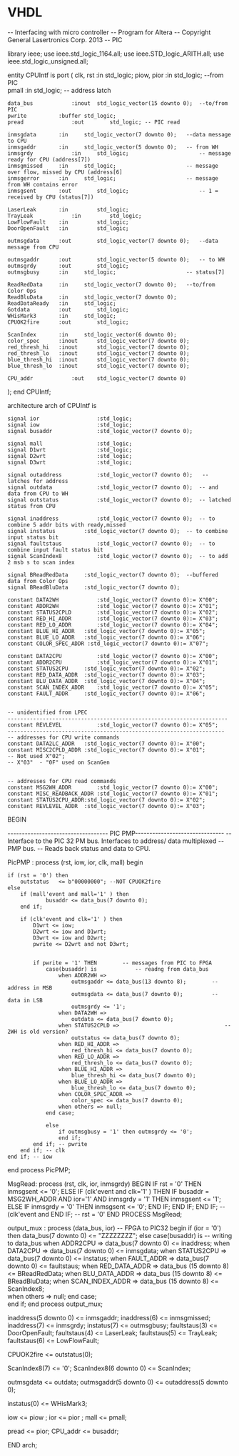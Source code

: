 # VHDL
<CPUIntf>

-- Interfacing with micro controller
-- Program for Altera 
-- Copyright General Lasertronics Corp. 2013
-- PIC

library ieee;
use ieee.std_logic_1164.all;
use ieee.STD_logic_ARITH.all;
use ieee.std_logic_unsigned.all;

entity CPUIntf is port 
(
	clk, rst			:in 		std_logic;
	piow, pior		:in 		std_logic;						--from PIC	
	pmall				:in		std_logic; 						-- address latch

	data_bus			:inout	std_logic_vector(15 downto 0);	--to/from PIC
	pwrite			:buffer	std_logic;
	pread				:out		std_logic; -- PIC read
	
	inmsgdata		:in		std_logic_vector(7 downto 0);	--data message to CPU
	inmsgaddr		:in		std_logic_vector(5 downto 0);	-- from WH
	inmsgrdy			:in		std_logic;						-- message ready for CPU (address[7])
	inmsgmissed		:in		std_logic;						-- message over flow, missed by CPU (address[6]
	inmsgerror		:in		std_logic;						-- message from WH contains error
	inmsgsent		:out		std_logic;						-- 1 = received by CPU (status[7])
					
	LaserLeak		:in 		std_logic;						
	TrayLeak			:in 		std_logic;						
	LowFlowFault	:in 		std_logic;						
	DoorOpenFault	:in 		std_logic;						

	outmsgdata		:out		std_logic_vector(7 downto 0);	--data message from CPU
	
	outmsgaddr		:out		std_logic_vector(5 downto 0);	-- to WH
	outmsgrdy		:out		std_logic;						
	outmsgbusy		:in		std_logic;						-- status[7]

	ReadRedData		:in		std_logic_vector(7 downto 0);	--to/from Color Ops	
	ReadBluData		:in		std_logic_vector(7 downto 0);
	ReadDataReady	:in		std_logic;	
	Gotdata			:out		std_logic;
	WHisMark3		:in		std_logic;
	CPUOK2fire		:out		std_logic;
	
	ScanIndex		:in		std_logic_vector(6 downto 0);
	color_spec		:inout		std_logic_vector(7 downto 0);
	red_thresh_hi	:inout		std_logic_vector(7 downto 0);
	red_thresh_lo	:inout		std_logic_vector(7 downto 0);
	blue_thresh_hi	:inout		std_logic_vector(7 downto 0);
	blue_thresh_lo	:inout		std_logic_vector(7 downto 0);
	
	CPU_addr			:out	std_logic_vector(7 downto 0)
	
);
end CPUIntf;

architecture arch of CPUIntf is

	signal ior					:std_logic;	
	signal iow					:std_logic;
	signal busaddr				:std_logic_vector(7 downto 0);
	
	signal mall					:std_logic;
	signal D1wrt				:std_logic;
	signal D2wrt				:std_logic;
	signal D3wrt				:std_logic;
	
	signal outaddress			:std_logic_vector(7 downto 0);   -- latches for address
	signal outdata				:std_logic_vector(7 downto 0);	-- and data from CPU to WH
	signal outstatus			:std_logic_vector(7 downto 0);	-- latched status from CPU
	
	signal inaddress			:std_logic_vector(7 downto 0);	-- to combine 5 addr bits with ready,missed
	signal instatus			:std_logic_vector(7 downto 0);	-- to combine input status bit
	signal faultstaus			:std_logic_vector(7 downto 0);	-- to combine input fault status bit
	signal ScanIndex8			:std_logic_vector(7 downto 0);	-- to add 2 msb s to scan index	
	
	signal BReadRedData		:std_logic_vector(7 downto 0);	--buffered data from Color Ops	
	signal BReadBluData		:std_logic_vector(7 downto 0);	

	constant DATA2WH			:std_logic_vector(7 downto 0):= X"00";
	constant ADDR2WH			:std_logic_vector(7 downto 0):= X"01";
	constant STATUS2CPLD		:std_logic_vector(7 downto 0):= X"02";
	constant RED_HI_ADDR		:std_logic_vector(7 downto 0):= X"03";
	constant RED_LO_ADDR		:std_logic_vector(7 downto 0):= X"04";
	constant BLUE_HI_ADDR	:std_logic_vector(7 downto 0):= X"05";
	constant BLUE_LO_ADDR	:std_logic_vector(7 downto 0):= X"06";
	constant COLOR_SPEC_ADDR :std_logic_vector(7 downto 0):= X"07";
	
	constant DATA2CPU			:std_logic_vector(7 downto 0):= X"00";
	constant ADDR2CPU			:std_logic_vector(7 downto 0):= X"01";
	constant STATUS2CPU		:std_logic_vector(7 downto 0):= X"02";
	constant RED_DATA_ADDR	:std_logic_vector(7 downto 0):= X"03";
	constant BLU_DATA_ADDR	:std_logic_vector(7 downto 0):= X"04";
	constant SCAN_INDEX_ADDR	:std_logic_vector(7 downto 0):= X"05";
	constant FAULT_ADDR		:std_logic_vector(7 downto 0):= X"06";

	
	-- unidentified from LPEC
	---------------------------------------------------------------------
	constant REVLEVEL			:std_logic_vector(7 downto 0):= X"05";
	--------------------------------------------------------------------
	-- addresses for CPU write commands
	constant DATA2LC_ADDR	:std_logic_vector(7 downto 0):= X"00";		
	constant MISC2CPLD_ADDR	:std_logic_vector(7 downto 0):= X"01";
	-- Not used X"02";
	-- X"03"  - "0F" used on ScanGen
	

	-- addresses for CPU read commands
	constant MSG2WH_ADDR		:std_logic_vector(7 downto 0):= X"00";
	constant MISC_READBACK_ADDR	:std_logic_vector(7 downto 0):= X"01";
	constant STATUS2CPU_ADDR:std_logic_vector(7 downto 0):= X"02";
	constant REVLEVEL_ADDR	:std_logic_vector(7 downto 0):= X"03";
	
	

BEGIN

-----------------------------------  PIC PMP------------------------------- 
-- Interface to the PIC 32 PM bus.  Interfaces to address/ data multiplexed
-- PMP bus. 
-- Reads back status and data to CPU.

PicPMP : process (rst, iow, ior, clk, mall)
begin

	if (rst = '0') then
		outstatus	<= b"00000000"; --NOT CPUOK2fire
	else 
		if (mall'event and mall='1' ) then	
				busaddr <= data_bus(7 downto 0);
		end if;
			
		if (clk'event and clk='1' ) then
			D1wrt <= iow;
			D2wrt <= iow and D1wrt;
			D3wrt <= iow and D2wrt;
			pwrite <= D2wrt and not D3wrt;
			
			
			if pwrite = '1' THEN 		-- messages from PIC to FPGA
				case(busaddr) is 			-- readng from data_bus
					when ADDR2WH =>
						outmsgaddr <= data_bus(13 downto 8);		-- address in MSB
						outmsgdata <= data_bus(7 downto 0);			-- data in LSB
						outmsgrdy <= '1';
					when DATA2WH =>
						outdata <= data_bus(7 downto 0);
					when STATUS2CPLD =>									-- 2WH is old version? 
						outstatus <= data_bus(7 downto 0);
					when RED_HI_ADDR =>
						red_thresh_hi <= data_bus(7 downto 0);	
					when RED_LO_ADDR =>
						red_thresh_lo <= data_bus(7 downto 0);
					when BLUE_HI_ADDR =>
						blue_thresh_hi <= data_bus(7 downto 0);
					when BLUE_LO_ADDR =>
						blue_thresh_lo <= data_bus(7 downto 0);
					when COLOR_SPEC_ADDR =>
						color_spec <= data_bus(7 downto 0);
					when others => null;
				end case;
				
				else
					if outmsgbusy = '1' then outmsgrdy <= '0';
					end if;
			end if; -- pwrite
		end if; -- clk 
	end if; -- iow
end process PicPMP;

MsgRead: process (rst, clk, ior, inmsgrdy) 
BEGIN
	IF rst = '0' THEN
		inmsgsent	<= '0';
	ELSE
		IF (clk'event and clk='1' ) THEN
			IF busaddr = MSG2WH_ADDR AND ior='1' AND inmsgrdy = '1' THEN
				inmsgsent	<= '1';
			ELSE
				IF inmsgrdy = '0' THEN inmsgsent	<= '0'; END IF;
			END IF;
		END IF; -- (clk'event and 
	END IF; -- rst = '0' 
END PROCESS	MsgRead;


output_mux	:	process (data_bus, ior)		-- FPGA to PIC32
begin
	if (ior = '0') then
		 data_bus(7 downto 0) <= "ZZZZZZZZ";
	else
		 case(busaddr) is -- writing to data_bus
			when ADDR2CPU => 
				data_bus(7 downto 0) <= inaddress;
			when DATA2CPU => 
				data_bus(7 downto 0) <= inmsgdata;
			when STATUS2CPU =>
				data_bus(7 downto 0) <= instatus;
			when FAULT_ADDR =>
				data_bus(7 downto 0) <= faultstaus;
			when RED_DATA_ADDR =>
				data_bus (15 downto 8)	<= BReadRedData;
			when BLU_DATA_ADDR =>
				data_bus (15 downto 8)	<= BReadBluData;
			when SCAN_INDEX_ADDR =>
				data_bus (15 downto 8)	<= ScanIndex8;		
			when others => null;
		end case;	
	end if;
end process output_mux;	
		
inaddress(5 downto 0) <= inmsgaddr;
inaddress(6) 		<= inmsgmissed;
inaddress(7)		<= inmsgrdy;
instatus(7)			<= outmsgbusy;
faultstaus(3)		<=	DoorOpenFault;
faultstaus(4)		<=	LaserLeak;
faultstaus(5)		<=	TrayLeak;
faultstaus(6)		<=	LowFlowFault;

CPUOK2fire			<= outstatus(0);

ScanIndex8(7)		<= '0';
ScanIndex8(6 downto 0) <= ScanIndex;

outmsgdata			<= outdata;
outmsgaddr(5 downto 0) <= outaddress(5 downto 0);

instatus(0)			<= WHisMark3;

iow <= piow ;
ior <= pior ;
mall <= pmall;

pread <= pior;
CPU_addr	 <= busaddr;

END arch; 


